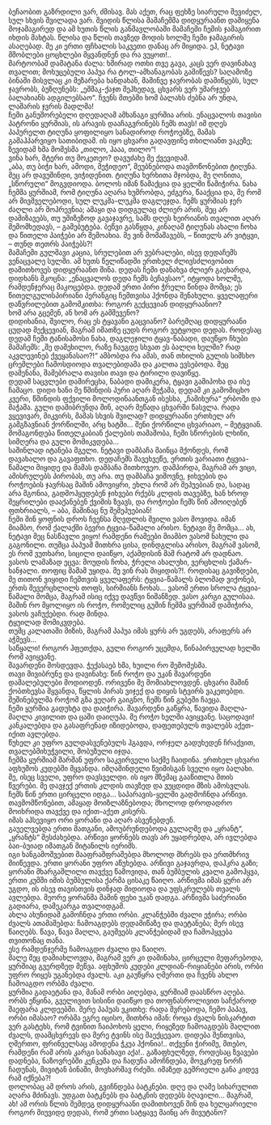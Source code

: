 ბეჩაობით გაზრდილი ვარ, ძმისავ. 
მას აქეთ, რაც ფეხზე სიარული შევიძელ, სულ სხვის შვილადა ვარ. 
შვიდის წლისა მამაჩემმა დიდყურაანთ დამიყენა მოჯამაგირედ და ამ ხუთის წლის განმავლობაში მამაჩემი ჩემის ჯამაგირით იხდის მახტას. 
წლისა და წლის თავზედ მოდის ხოლმე ჩემი ჯამაგირის ასაღებად. 
მე კი ერთი ფჩხალის საკვეთი დანაც არ მიყიდა. 
ეჰ, ნეტავი მშობლები ცოცხლები მყვანდნენ და რა ვუყოთ!..  
მარტოობამ დამატანა ძალა: ხშირად ოთხი თვე გავა, კაცს ვერ დავინახავ თვალით; მოხუცებული პაპუა რა ტოლ-ამხანაგობას გამიწევს? 
საღამოზე ბინაში მისვლაც კი მეზარება ხანდახან, მაშინვე ჯავრობას დამიწყებს, სულ ჯავრობს, ბუზღუნებს: „ეშმაკ-ქაჯთ შეჰხედავ, ცხვარს ვერ უმარჯვებ ბალახიანს ადგილებსაო“. 
ჩვენს მთებში ხომ ბალახს ძებნა არ უნდა, ლაშარის ჯვრის მადლმა!  
ჩემი განუშორებელი დღედაღამ ამხანაგი ყურშია არის. 
ენაცვალოს თავისი პატრონი ყურშიას, ის არავის დააჩაგვრინებს ჩემს თავს! 
იმ დღეს პაპურელთ ტიღუნა ყოფილიყო სანადიროდ როჭოებზე, მამას გამაჰპარვიყო სათიბიდამ. 
ის იყო ცხვარი გადავფინე თხილიანთ ვაკეზე; ზევიდამ ხმა მომესმა „თილო, ჰააა, თილო“!  
ვინა ხარ, მტერი თუ მოკეთეო? დავუძახე მე ქვევიდამ.  
„აბა, თუ ბიჭი ხარ, ამოდი, მეჭიდეო“, მეუბნებოდა თავმოწონებით ტიღუნა. 
მეც არ დავუშინდი, ვიჭიდენით. 
ტიღუნა ხერხითა მჯობდა, მე ღონითა, „სწორული“ მოგვდიოდა. 
ბოლოს იმან წამაქცია და ყელში წამიჭირა. 
ნახა ჩემმა ყურშიამ, რომ ტიღუნა აღარა ხუმრობდა, ეძგერა, წააქცია და, მე რომ არ მივშველებოდი, სულ ლუკმა-ლუკმა დაგლეჯდა. 
ჩემს ყურშიას ჯერ ძაღლი არ მოჰრევნია; ამაყი და დიდგულაც ძლიერ არის, მეც არ დამიზავებს, თუ უმიზეზოდ გავაჯავრე, სამს დღეს ხეირიანის თვალით აღარ შემომხედავს, – გამებუტება. 
ბეწვი გასწყდა, კინაღამ ტიღუნას ახალი ჩოხა და წითელი პაიჭები არ შემოახია. 
მე ვინ მომაშავებს, – წითელს არ ვიტყვი, – თუნდ თეთრს პაიჭებს?!  
მამაჩემი გულშავი კაცია, სრულებით არ ვებრალები, ისევ დედაჩემს ვენაცვალე სულში. 
ამ ხუთს წელიწადში ერთხელ ძლივსძლივობით დამითხოვეს დიდყურაანთ შინა. 
დედას ჩემი დანახვა ძლიერ გაეხარდა, დიდხანს მკოცნა: „ენაცვალოს დედა ჩემს ბეჩავსაო“, იტყოდა ხოლმე, რამდენჯერაც მაკოცებდა. 
დედამ ერთი პირი ჭრელი წინდა მომცა; ეს წითელგულისპირიანი პერანგიც ჩემთვისა ჰქონდა შენახული. 
ყველაფერი დაწვრილებით გამომკითხა: როგორ გექცევიან დიდყურაანიო?  
ხომ არა გცემენ, ან ხომ არ გამშევენო?   
დიდიხანია, შვილო, რაც ეს ტყავანი გაცვიანო? 
ბარემღაც დიდყურაანი ცუდად მექცევიან, მაგრამ იმათზე ცუდს როგორ ვეტყოდი დედას. 
როდესაც დედამ ჩემი ტანისამოსი ნახა, დაგლეჯილი ტყავ-ნაბადი, დაუწყო ჩხუბი მამაჩემს: „შე დამეხილო, რაზე ჩაუგდე სხვათ ეს ბალღი ხელში?
რად აკვლევინებ ქვეყანასაო?!“ ამბობდა რა ამას, თან თხილის გულის სიმსხო ცრემლები ჩამოსდიოდა თვალებიდამა და კალთა ევსებოდა. 
მეც დამენანა, შამებრალა თავისი თავი და ტირილი დავიწყე.  
დედამ საცვლები დამირეცხა, ნაბადი დამიკერა, ტყავი გამიპოხა და ისე ჩამაცო. 
დიდი ხანი მე წმინდის პური აღარ მეჭამა, დედამ კი გამომიცხო კვერი, წმინდის ფქვილი მოლოდინაანთგან ისესხა, „ჩამიხურა“ ერბოში და მაჭამა. 
გული დამიბრუნდა შინ, აღარ მეწადა ცხვარში წასვლა. 
რადა ვყევივარ, მიკვირს, მამას სხვის შვილად? 
დიდყურაანი ერთხელ არ გამგზავნიან ქორწილში, არც ხატში… 
შენი ქორწილი ცხვარიაო, – მეტყვიან. 
მომაგონდება წითელკაბიან ქალების თამაშობა, ჩემი სწორების ლხინი, სიმღერა და გული მომიკვდება…  
საშინლად იტანება მგელი. 
ნეტავი დამბაჩა მაინცა მქონდეს, რომ დავახალო და გავაფთხო. 
დედაჩემს შავეხვეწე, ერთის ვარიათი ტყვია-წამალი მიყიდე და მამას დამბაჩა მითხოვეო. 
დამპირდა, მაგრამ არ ვიცი, ამისრულებს პირობას, თუ არა. 
თუ დამბაჩა ვიშოვნე, ჯიხვების და როჭოების ჯავრსაც მაშინ ამოვიყრი, ეხლა რომ არ მეპუებიან და, სადაც არა მგონია, გადმოჰყუდებენ ჯიხვები რქებს კლდის თავებზე, ხან ხროდ შეყრილები დააქანებენ ქვიშის ზვავს, და როჭოები ჩემს წინ ამოიღებენ ფთხრიალს, – აბა, მაშინაც ნუ შემეპუებიან!  
ჩემი შინ ყოფნის დროს ჩვენსა მღვდლის შვილი ვასო მოვიდა. 
იმან მიამბო, რომ ქალაქში ბევრი ტყვია-წამალი არისო. ნეტავი მე მომცა… 
ახ, ნეტავი მეც ნასწავლი ვიყო! 
რამდენი რამეები მიამბო ვასომ ნახული და გაგონილი. 
თუმცა პაპუამ მითხრა ცისა, დინდგლისა არისო, მაგრამ ვასომ, ეს რომ ვუთხარი, სიცილი დაიწყო, აქამდისინ მაშ რატომ არ დადნაო.  
ვასოს ლამაზად ეცვა: მოუდის ჩოხა, ჭრელი ახალუხი, ვერცხლის ქამარ-ხანჯალი. 
თოფიც მამამ უყიდა. 
მე ვინ რას მიყიდის?!. 
როდისაც გავიზდები, მე თითონ ვიყიდი ჩემთვის ყველაფერს: ტყვია-წამალს ბლომად ვიქონებ, ერთს შევერცხლილს თოფს, სირმიანს ჩოხას… 
ვასომ ერთი სროლა ტყვია-წამალი მომცა, მაგრამ ისიც იქვე დავწვი ნიშანზედ. 
ვასო კარგი გულისაა. 
მაშინ რო მყოლიყო ის როჭო, რომელიც გუშინ ჩემმა ყურშიამ დამიჭირა, ვასოს ვაჩუქებდი. 
რად მინდა.  
ტყუილად მომიკვდება.   
თუმც კალათაში მიზის, მაგრამ პაპუა იმას ყურს არ უგდებს, არაფერს არ აჭმევს…  
საწყალი! 
როგორ ჰფეთქდა, გული როგორ უცემდა, წინაპირველად ხელში რომ ავიყვანე.  
შავარდენი მოსდევდა. 
ჭექასაებ ხმა, ხუილი რო შემომესმა.  
თავი მივიბრუნე და დავინახე: წინ როჭო და უკან შავარდენი დამალებულები მოდიოდენ. 
ორივენი მე მომიახლოვდენ. 
ცხვარი მაშინ ქობთხევსა მყვანდა, წყლის პირას ვიჯექ და დიყის სტვირს ვაკეთებდი. 
შეშინებულმა როჭომ გზა ვეღარ გაიგნო, ჩემს წინ გუბეში ჩაეცა.  
ჩემი ყურშია გადუხტა და დაიჭირა. 
შავარდენი გაწყრა, წავიდა მაღლა-მაღლა კივილით და ცაში დაიღუპა. 
მე როჭო ხელში ავიყვანე. 
საცოდავი! 
კანკალებდა და გასაფრენად იზიდებოდა, დაფეთებულს თვალებს აქეთ-იქით ავლებდა.   
წუხელ კი უფრო გულდასვენებულს ჰგავდა, ორჯელ გადუხედენ ჩრაქვით, თვალებმიხუჭვილი, მობუზული იჯდა.  
ჩემმა ყურშიამ შარშან უფრო საკვირველი საქმე ჩაიდინა. 
ერთხელ ცხვარი აფხუშოს კუდებში მყვანდა. 
იმღამინდელი წვიმისგან სველი იყო ბალახი. 
მე, ისეც სველი, უფრო დავსველდი. 
ის იყო მზემაც გააწითლა მთის წვერები. 
მე დავჯექ ერთის კლდის თავზედ და ვუცდიდი მზის ამოსვლას. 
ჩემს წინ ერთი ცირცელი იდგა… 
საპარავის-ყელში გადმოჩნდა არწივი.  
თავმომწონებით, ამაყად მოიზლაზნებოდა; მხოლოდ დროდადრო მოიხრიდა თავქვე და იქით-აქეთ კისერს.  
იმას აჰსევიყო ორი ყორანი და აღარ ასვენებდენ.  
გაუელვებდა ერთი მათგანი, ამოუბრუნდებოდა გულაღმე და „ყრანტ“, „ყრანტს“ შესძახებდა. 
არწივი ყორნებს თავს არ უყადრებდა, არ ივლებდა ბაი-ბუიად იმათგან მიტანილს იერიშს.  
იგი ხანგამოშვებით შააფრაშფრაშებდა მხოლოდ მხრებს და ერთმხრივ მიიწევდა. 
ერთი ყორანი უფრო აწუხებდა. 
არწივი გაჯავრდა, დაჰკრა გაზი; ყორანი მხარგაშლილი თავქვე წამოვიდა, თან ბუმბულის კვალი გამოჰყვა, ერთი კუმში იმის ბუმბულისა ქარმა ცისაკე წაიღო. 
არწივმა იმას ყური არ უგდო, ის ისევ თავისთვის დინჯად მიდიოდა და უფსკრულებს თვალს ავლებდა. 
მეორე ყორანმა მაშინ ფეხი უკან დადგა. 
არწივმა საძერიანი გადიარა, დამეკარგა თვალიდგამ.  
ახლა ახუნიდამ გამოჩნდა ერთი ორბი. 
კლანჭებში ძვალი ეჭირა; ორბი ძვალს ათამაშებდა: ჩამოაგდებს დედამიწაზე და დაეტანება; მერ ისევ წაიღებს. წავა, წავა მაღლა, გაუშვებს კლანჭებიდამ და ჩამოჰყვება თვითონაც თანა.  
ესე რამდენჯერმე ჩამოაგდო ძვალი და წაიღო.   
მალე მეც დამიახლოვდა, მაგრამ ვერ კი დამინახა, ცირცელი მეფარებოდა, ყურშიაც გვერდზედ მეწვა. 
აფხუშოს კუდები კლდიან-რიყიანები არის, ორბი უფრო რიყეს უგანებდა ძვალს. 
აკი გაუწყრა ღმერთი და ჩვენს ახლო ჩამოაგდო ორბმა ძვალი.  
ყურშია გადაეტანა და, მანამ ორბი აიღებდა, ყურშიამ დაასწრო აღება. 
ორბს ეწყინა, გველივით სისინი დაიწყო და თოფნასროლივით საჩქაროდ შაეფარა კლდეებში. 
მერე პაპუას ვკითხე: რადა შვრებოდა, ჩემო პაპავ, ორბი იმასაო? 
ორბმა ეგრე იცისო, მითხრა იმან: როცა ძვალს ნისკარტით ვერ გასტეხს, რომ ტვინით ჩაიპოხოს ყელი, რიყეზედ ჩამოაგდებს მაღლით ძვალს, დაამცხვრევს და მერე ტვინს ისე შაექცევაო. 
დიდება შენთვისა, ღმერთო, ფრინველსაც ამოდენა ჭკუა ჰქონია!.. 
თქვენი ჭირიმე, მთებო, რამდენი რამ არის კარგი სანახავი აქა!.. 
გაზაფხულზედ, როდესაც ზვავები დადნება, ნაზოვრებში კენკეშა და ჩადუნა ამოჩნდება, მოვკრეფ ნორჩ ჩადუნას, მივიტან ბინაში, მოვხარშავ რძეში. 
იმაზედ გემრიელი განა კიდევ რამ იქნება?!  
დოლობაც ამ დროს არის, გვიჩნდება ბატკნები. 
დღე და ღამე სიხარულით აღარა მძინავს. 
უდგათ ბატკნებს და ბატკნის დედებს ბღავილი… 
მაგრამ, ახ! ამ ორის წლის შემდეგ დიდყურაანი დამითხოვენ შინ და ხელცარიელი როგორ მიუვიდე დედას, რომ ერთი სატყავე მაინც არ მივუტანო?
